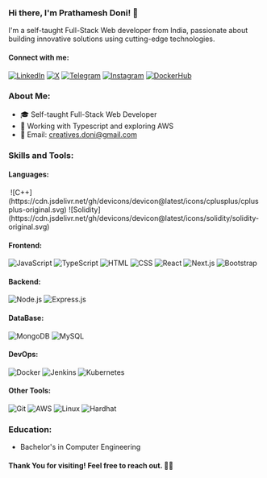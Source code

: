 ### Hi there, I'm Prathamesh Doni! 👋

I'm a self-taught Full-Stack Web developer from India, passionate about building innovative solutions using cutting-edge technologies.

#### Connect with me:
[![LinkedIn](https://img.shields.io/badge/-LinkedIn-blue?style=flat-square&logo=linkedin)](https://www.linkedin.com/in/prathamesh-doni-15aab8209/)
[![X](https://img.shields.io/badge/-Twitter-blue?style=flat-square&logo=X)](https://twitter.com/PrathameshDoni)
[![Telegram](https://img.shields.io/badge/-Telegram-blue?style=flat-square&logo=telegram)](https://t.me/Hacknovas)
[![Instagram](https://img.shields.io/badge/-Instagram-blue?style=flat-square&logo=instagram)](https://www.instagram.com/the_prathamesh_doni/)
[![DockerHub](https://img.shields.io/badge/-Docker-blue?style=flat-square&logo=docker)](https://hub.docker.com/u/prathameshdoni)

### About Me:
- 🎓 Self-taught Full-Stack Web Developer
- 💼 Working with Typescript and exploring AWS
- 📧 Email: creatives.doni@gmail.com

### Skills and Tools:
#### Languages:

<img src="" />
![C++](https://cdn.jsdelivr.net/gh/devicons/devicon@latest/icons/cplusplus/cplusplus-original.svg) 
![Solidity](https://cdn.jsdelivr.net/gh/devicons/devicon@latest/icons/solidity/solidity-original.svg) 

          
#### Frontend:
![JavaScript](https://img.shields.io/badge/-JavaScript-yellow?style=flat-square&logo=javascript)
![TypeScript](https://img.shields.io/badge/-TypeScript-blue?style=flat-square&logo=typescript)
![HTML](https://img.shields.io/badge/-HTML-orange?style=flat-square&logo=html5)
![CSS](https://img.shields.io/badge/-CSS-blue?style=flat-square&logo=css3)
![React](https://img.shields.io/badge/-React-blue?style=flat-square&logo=react)
![Next.js](https://img.shields.io/badge/-Next.js-black?style=flat-square&logo=next.js)
![Bootstrap](https://img.shields.io/badge/-Bootstrap-purple?style=flat-square&logo=bootstrap)

#### Backend:
![Node.js](https://img.shields.io/badge/-Node.js-green?style=flat-square&logo=node.js)
![Express.js](https://img.shields.io/badge/-Express.js-blue?style=flat-square&logo=express)

#### DataBase:
![MongoDB](https://img.shields.io/badge/-MongoDB-green?style=flat-square&logo=mongodb)
![MySQL](https://img.shields.io/badge/-MySQL-blue?style=flat-square&logo=mysql)

#### DevOps:
![Docker](https://img.shields.io/badge/-Docker-blue?style=flat-square&logo=docker)
![Jenkins](https://img.shields.io/badge/-Jenkins-yellow?style=flat-square&logo=jenkins)
![Kubernetes](https://img.shields.io/badge/-Kubernetes-blue?style=flat-square&logo=kubernetes)

#### Other Tools:
![Git](https://img.shields.io/badge/-Git-black?style=flat-square&logo=git)
![AWS](https://img.shields.io/badge/-AWS-orange?style=flat-square&logo=amazon-aws)
![Linux](https://img.shields.io/badge/-Linux-black?style=flat-square&logo=linux)
![Hardhat](https://cdn.jsdelivr.net/gh/devicons/devicon@latest/icons/hardhat/hardhat-original.svg)

          

### Education:
- Bachelor's in Computer Engineering 

#### Thank You for visiting! Feel free to reach out. 🙏🏼
